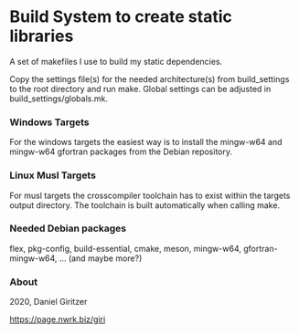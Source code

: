 Build System to create static libraries
=======================================

A set of makefiles I use to build my static dependencies.

Copy the settings file(s) for the needed architecture(s) from build_settings to the root directory and run make.
Global settings can be adjusted in build_settings/globals.mk.

### Windows Targets

For the windows targets the easiest way is to install the mingw-w64 and mingw-w64 gfortran packages from the Debian repository.

### Linux Musl Targets

For musl targets the crosscompiler toolchain has to exist within the targets output directory. The toolchain is built automatically when calling make.

### Needed Debian packages

flex, pkg-config, build-essential, cmake, meson, mingw-w64, gfortran-mingw-w64, ... (and maybe more?)

### About

2020, Daniel Giritzer

https://page.nwrk.biz/giri

